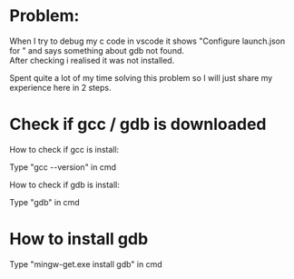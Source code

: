 # Problem:
<p>When I try to debug my c code in vscode it shows "Configure launch.json for <path>" and says something about gdb not found. <br>After checking i realised it was not installed.</p>
<p>Spent quite a lot of my time solving this problem so I will just share my experience here in 2 steps.</p>

# Check if gcc / gdb is downloaded
<p>How to check if gcc is install:</p>
<p>Type "gcc --version" in cmd</p>
<p>How to check if gdb is install:</p>
<p>Type "gdb" in cmd</p>

# How to install gdb
<p>Type "mingw-get.exe install gdb" in cmd</p>
